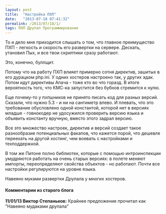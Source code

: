 ```yaml
---
layout: post
title:  "Настройка ПХП"
date:   "2013-07-18 07:41:32"
permalink: /2013/07/18/1/
tags: ПХП Друпал Программирование
---
```


То и дело мне приходится слышать о том, что главное преимущество ПХП -
легкость и скорость его развертки на сервере. Дескать, утановил Пых, и
все твои скриптики сразу работают.

Это, конечно, буллщит.

Потому что на работу ПХП влияет примерно сотня директив, зашитых в его
дурацком php.ini. У одних хостеров настроено так, у других эдак. Потом
идут директивы Апача - тоже кто во что горазд. В итоге вероятность
того, что КМС-ка запустится без бубнов стремится к нулю.

Еще почему-то у пхпшников не принято писать код для разных
версий. Сказали, что нужно 5.3 - и ни на сантиметр влево. И плевать,
что это требование обусловлено одной константой, которой нет в версиях
младше - говнокодер не удосужился проверить версию языка и объявить
константу вручную, вместо этого задрал версию.

Все это множество настроек, директив и версий создает такое
разнообразие потенциальных факапов, что кажется порой, что дешевле
переехать на другой хостинг, чем воевать с настройками и
техподдержкой.

В том же Питоне полно библиотек, которые с помощью интроинспекции
умудряются работать на очень старых версиях: в полете меняют импорты,
переопределяют свойства объектов - но работают. Почти все настройки
регулируются на уровне языка.

Навеяно муками развертки Друпала у многих хостеров.

#### Комментарии из старого блога


**11/01/13 Виктор Степаньков:** Крайнее предложение прочитал как
  "Навеяно мудаками друпала"
